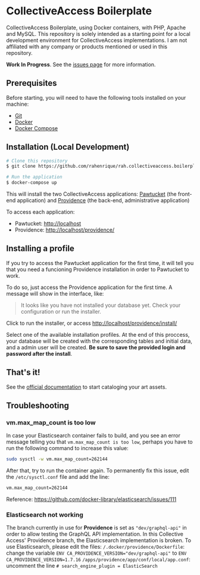 # CollectiveAccess Boilerplate

CollectiveAccess Boilerplate, using Docker containers, with PHP, Apache and MySQL. This repository is solely intended as a starting point for a local development environment for CollectiveAccess implementations. I am not affiliated with any company or products mentioned or used in this repository.

**Work In Progress**. See the [issues page](https://github.com/rahenrique/rah.collectiveaccess.boilerplate/issues) for more information.

## Prerequisites

Before starting, you will need to have the following tools installed on your machine:
* [Git](https://git-scm.com)
* [Docker](https://www.docker.com/)
* [Docker Compose](https://docs.docker.com/compose/install/)

## Installation (Local Development)

```bash
# Clone this repository
$ git clone https://github.com/rahenrique/rah.collectiveaccess.boilerplate.git

# Run the application
$ docker-compose up
```

This will install the two CollectiveAccess applications: [Pawtucket](https://github.com/collectiveaccess/pawtucket2) (the front-end application) and [Providence](https://github.com/collectiveaccess/providence) (the back-end, administrative application)

To access each application:
* Pawtucket: <http://localhost>
* Providence: <http://localhost/providence/>

## Installing a profile
If you try to access the Pawtucket application for the first time, it will tell you that you need a funcioning Providence installation in order to Pawtucket to work.

To do so, just access the Providence application for the first time.
A message will show in the interface, like:

> It looks like you have not installed your database yet. Check your configuration or run the installer.

Click to run the installer, or access <http://localhost/providence/install/>

Select one of the available installation profiles. At the end of this proccess, your database will be created with the corresponding tables and initial data, and a admin user will be created. **Be sure to save the provided login and password after the install**.

## That's it!
See the [official documentation](https://manual.collectiveaccess.org/) to start cataloging your art assets.

## Troubleshooting
### vm.max_map_count is too low
In case your Elasticsearch container fails to build, and you see an error message telling you that `vm.max_map_count is too low`, perhaps you have to run the following command to increase this value:
```bash
sudo sysctl -w vm.max_map_count=262144
```
After that, try to run the container again.
To permanently fix this issue, edit the `/etc/sysctl.conf` file and add the line:
```bash
vm.max_map_count=262144
```

Reference: https://github.com/docker-library/elasticsearch/issues/111

### Elasticsearch not working
The branch currently in use for **Providence** is set as `"dev/graphql-api"` in order to allow testing the GraphQL API implementation. In this Collective Access' Providence branch, the Elasticsearch implementation is broken. To use Elasticsearch, please edit the files: 
`/.docker/providence/Dockerfile`: change the variable `ENV CA_PROVIDENCE_VERSION="dev/graphql-api"` to `ENV CA_PROVIDENCE_VERSION=1.7.16`
`/apps/providence/app/conf/local/app.conf`: uncomment the line `# search_engine_plugin = ElasticSearch`
